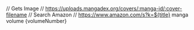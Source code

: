 // Gets Image
// https://uploads.mangadex.org/covers/:manga-id/:cover-filename
// Search Amazon
// https://www.amazon.com/s?k=${title} manga volume {volumeNumber}